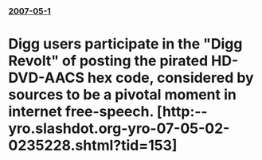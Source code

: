 ### [2007-05-1](/news/2007/05/1/index.md)

#  Digg users participate in the "Digg Revolt" of posting the pirated HD-DVD-AACS hex code, considered by sources to be a pivotal moment in internet free-speech. [http:--yro.slashdot.org-yro-07-05-02-0235228.shtml?tid=153]



